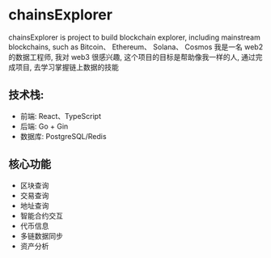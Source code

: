 # chainsExplorer
chainsExplorer is project to build blockchain explorer, including mainstream blockchains, such as Bitcoin、 Ethereum、 Solana、 Cosmos
我是一名 web2 的数据工程师, 我对 web3 很感兴趣, 这个项目的目标是帮助像我一样的人, 通过完成项目, 去学习掌握链上数据的技能


## 技术栈:
- 前端: React、TypeScript
- 后端: Go + Gin
- 数据库: PostgreSQL/Redis

## 核心功能
- 区块查询
- 交易查询
- 地址查询
- 智能合约交互
- 代币信息
- 多链数据同步
- 资产分析
